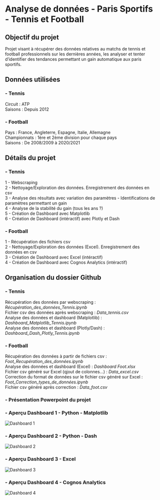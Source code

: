 # Analyse de données - Paris Sportifs - Tennis et Football

## Objectif du projet
Projet visant à récupérer des données relatives au matchs de tennis et football professionnels sur les dernières années, les analyser et tenter d’identifier des tendances permettant un gain automatique aux paris sportifs.


## Données utilisées

### - Tennis
Circuit : ATP  
Saisons : Depuis 2012 

### - Football
Pays : France, Angleterre, Espagne, Italie, Allemagne  
Championnats : 1ère et 2ème division pour chaque pays  
Saisons : De 2008/2009 à 2020/2021  


## Détails du projet
### - Tennis
1 - Webscraping  
2 - Nettoyage/Exploration des données. Enregistrement des données en csv  
3 - Analyse des résultats avec variation des paramètres - Identifications de paramètres permettant un gain  
4 - Analyse de la stabilité du gain (tous les ans ?)  
5 - Création de Dashboard avec Matplotlib  
6 - Création de Dashboard (intéractif) avec Plotly et Dash   

### - Football
  1 - Récupération des fichiers csv  
  2 - Nettoyage/Exploration des données (Excel). Enregistrement des données en csv  
  3 - Création de Dashboard avec Excel (intéractif)  
  4 - Création de Dashboard avec Cognos Analytics (intéractif)  





## Organisation du dossier Github
### - Tennis
Récupération des données par webscraping : *Récupération_des_données_Tennis.ipynb*  
Fichier csv des données après webscraping : *Data_tennis.csv*  
Analyse des données et dashboard (Matplotlib) : *Dashboard_Matplotlib_Tennis.ipynb*  
Analyse des données et dashboard (Plotly/Dash) : *Dashboard_Dash_Plotly_Tennis.ipynb* 

### - Football
Récupération des données à partir de fichiers csv : *Foot_Recupération_des_données.ipynb*  
Analyse des données et dashboard (Excel) : *Dashboard Foot.xlsx*  
Fichier csv généré sur Excel (qjout de colonnes...) : *Data_excel.csv*  
Correction du format de données sur le fichier csv généré sur Excel : *Foot_Correction_types_de_données.ipynb*  
Fichier csv généré après correction : *Data_foot.csv*  
  
 
  
### - Présentation Powerpoint du projet
### - Aperçu Dashboard 1 - Python - Matplotlib
![Dashboard 1](https://raw.githubusercontent.com/Victor-LE-GALL/Projet-Data-Analyst/main/Dashboard_1_Matplotib.png)
### - Aperçu Dashboard 2 - Python - Dash
![Dashboard 2](https://raw.githubusercontent.com/Victor-LE-GALL/Projet-Data-Analyst/main/Dashboard_2_Dash.png)
### - Aperçu Dashboard 3 - Excel
![Dashboard 3](https://raw.githubusercontent.com/Victor-LE-GALL/Projet-Data-Analyst/main/Dashboard_3_Excel.png)
### - Aperçu Dashboard 4 - Cognos Analytics
![Dashboard 4](https://raw.githubusercontent.com/Victor-LE-GALL/Projet-Data-Analyst/main/Dashboard_4_Cognos_Analytics.png)

